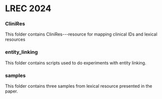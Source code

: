 # LREC 2024 


### CliniRes 

This folder contains CliniRes---resource for mapping clinical IDs and lexical resources

### entity_linking 

This folder contains scripts used to do experiments with entity linking. 

### samples 

This folder contains three samples from lexical resource presented in the paper. 

